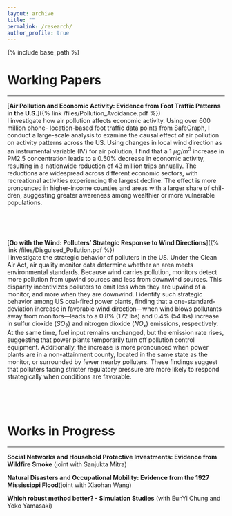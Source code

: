 ```yaml
---
layout: archive
title: ""
permalink: /research/
author_profile: true
---
```


{% include base_path %}



# Working Papers
---
[**Air Pollution and Economic Activity: Evidence from Foot Traffic Patterns in the U.S.**]({% link /files/Pollution_Avoidance.pdf %})<br>
I investigate how air pollution affects economic activity. Using over 600 million phone- location-based foot traffic data points from SafeGraph, I conduct a large-scale analysis to examine the causal effect of air pollution on activity patterns across the US. Using changes in local wind direction as an instrumental variable (IV) for air pollution, I find that a 1 $\mu g/m^3$ increase in PM2.5 concentration leads to a 0.50% decrease in economic activity, resulting in a nationwide reduction of 43 million trips annually. The reductions are widespread across different economic sectors, with recreational activities experiencing the largest decline. The effect is more pronounced in higher-income counties and areas with a larger share of chil- dren, suggesting greater awareness among wealthier or more vulnerable populations.

<p>&nbsp;</p>
<p>&nbsp;</p>

[**Go with the Wind: Polluters’ Strategic Response to Wind Directions**]({% link /files/Disguised_Pollution.pdf %})<br>
I investigate the strategic behavior of polluters in the US. Under the Clean Air Act, air quality monitor data determine whether an area meets environmental standards. Because wind carries pollution, monitors detect more pollution from upwind sources and less from downwind sources. This disparity incentivizes polluters to emit less when they are upwind of a monitor, and more when they are downwind. I identify such strategic behavior among US coal-fired power plants, finding that a one-standard-deviation increase in favorable wind direction—when wind blows pollutants away from monitors—leads to a 0.8\% (172 lbs) and 0.4\% (54 lbs) increase in sulfur dioxide ($SO_2$) and nitrogen dioxide ($NO_x$) emissions, respectively. At the same time, fuel input remains unchanged, but the emission rate rises, suggesting that power plants temporarily turn off pollution control equipment. Additionally, the increase is more pronounced when power plants are in a non-attainment county, located in the same state as the monitor, or surrounded by fewer nearby polluters. These findings suggest that polluters facing stricter regulatory pressure are more likely to respond strategically when conditions are favorable.
<p>&nbsp;</p>
<p>&nbsp;</p>


# Works in Progress
---

**Social Networks and Household Protective Investments: Evidence from Wildfire Smoke** (joint with Sanjukta Mitra)

**Natural Disasters and Occupational Mobility: Evidence from the 1927 Mississippi Flood**(joint with Xiaohan Wang)

**Which robust method better? - Simulation Studies** (with EunYi Chung and Yoko Yamasaki)



